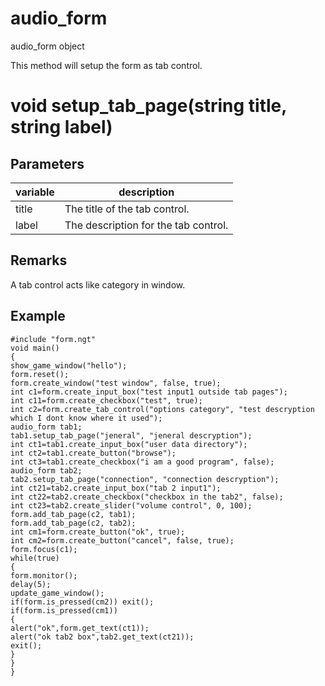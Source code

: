 # audio_form

audio_form object

This method will setup the form as tab control.

# void setup_tab_page(string title, string label)

## Parameters

variable | description
---|---
title | The title of the tab control.
label | The description for the tab control.

## Remarks

A tab control acts like category in window.

## Example

```
#include "form.ngt"
void main()
{
show_game_window("hello");
form.reset();
form.create_window("test window", false, true);
int c1=form.create_input_box("test input1 outside tab pages");
int c11=form.create_checkbox("test", true);
int c2=form.create_tab_control("options category", "test descryption which I dont know where it used");
audio_form tab1;
tab1.setup_tab_page("jeneral", "jeneral descryption");
int ct1=tab1.create_input_box("user data directory");
int ct2=tab1.create_button("browse");
int ct3=tab1.create_checkbox("i am a good program", false);
audio_form tab2;
tab2.setup_tab_page("connection", "connection descryption");
int ct21=tab2.create_input_box("tab 2 input1");
int ct22=tab2.create_checkbox("checkbox in the tab2", false);
int ct23=tab2.create_slider("volume control", 0, 100);
form.add_tab_page(c2, tab1);
form.add_tab_page(c2, tab2);
int cm1=form.create_button("ok", true);
int cm2=form.create_button("cancel", false, true);
form.focus(c1);
while(true)
{
form.monitor();
delay(5);
update_game_window();
if(form.is_pressed(cm2)) exit();
if(form.is_pressed(cm1))
{
alert("ok",form.get_text(ct1));
alert("ok tab2 box",tab2.get_text(ct21));
exit();
}
}
}
```